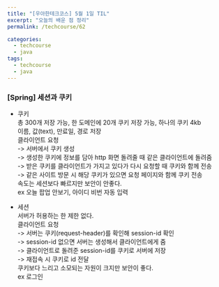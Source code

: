 ```yaml
---
title: "[우아한테크코스] 5월 1일 TIL"
excerpt: "오늘의 배운 점 정리"
permalink: /techcourse/62

categories:
  - techcourse
  - java
tags:
  - techcourse  
  - java
---  
```

### [Spring] 세션과 쿠키  
- 쿠키  
총 300개 저장 가능, 한 도메인에 20개 쿠키 저장 가능, 하나의 쿠키 4kb  
이름, 값(text), 만료일, 경로 저장  
클라이언트 요청  
-> 서버에서 쿠키 생성  
-> 생성한 쿠키에 정보를 담아 http 화면 돌려줄 때 같은 클라이언트에 돌려줌  
-> 받은 쿠키를 클라이언트가 가지고 있다가 다시 요청할 때 쿠키와 함께 전송  
-> 같은 사이트 방문 시 해당 쿠키가 있으면 요청 페이지와 함께 쿠키 전송  
속도는 세션보다 빠르지만 보안이 안좋다.  
ex 오늘 팝업 안보기, 아이디 비번 자동 입력  

- 세션  
서버가 허용하는 한 제한 없다.  
클라이언트 요청  
-> 서버는 쿠키(request-header)를 확인해 session-id 확인  
-> session-id 없으면 서버는 생성해서 클라이언트에게 줌  
-> 클라이언트로 돌려준 session-id를 쿠키로 서버에 저장  
-> 재접속 시 쿠키로 id 전달  
쿠키보다 느리고 소모되는 자원이 크지만 보안이 좋다.  
ex 로그인  
